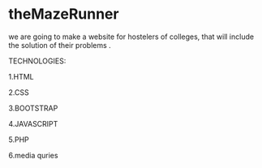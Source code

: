 # theMazeRunner
we are going to make a website for hostelers of colleges, that will include the solution of their problems . 

TECHNOLOGIES:

1.HTML

2.CSS

3.BOOTSTRAP

4.JAVASCRIPT

5.PHP

6.media quries

